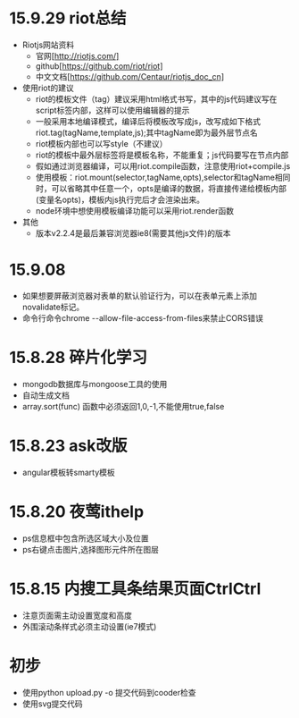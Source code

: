 # 15.9.29 riot总结
* Riotjs网站资料
  * 官网[http://riotjs.com/]
  * github[https://github.com/riot/riot]
  * 中文文档[https://github.com/Centaur/riotjs_doc_cn]
* 使用riot的建议
  * riot的模板文件（tag）建议采用html格式书写，其中的js代码建议写在script标签内部，这样可以使用编辑器的提示
  * 一般采用本地编译模式，编译后将模板改写成js，改写成如下格式riot.tag(tagName,template,js);其中tagName即为最外层节点名
  * riot模板内部也可以写style（不建议）
  * riot的模板中最外层标签将是模板名称，不能重复；js代码要写在节点内部
  * 假如通过浏览器编译，可以用riot.compile函数，注意使用riot+compile.js
  * 使用模板：riot.mount(selector,tagName,opts),selector和tagName相同时，可以省略其中任意一个，opts是编译的数据，将直接传递给模板内部(变量名opts)，模板内js执行完后才会渲染出来。
  * node环境中想使用模板编译功能可以采用riot.render函数
* 其他
  * 版本v2.2.4是最后兼容浏览器ie8(需要其他js文件)的版本

# 15.9.08
 * 如果想要屏蔽浏览器对表单的默认验证行为，可以在表单元素上添加novalidate标记。
 * 命令行命令chrome --allow-file-access-from-files来禁止CORS错误

# 15.8.28 碎片化学习
 * mongodb数据库与mongoose工具的使用
 * 自动生成文档
 * array.sort(func) 函数中必须返回1,0,-1,不能使用true,false

# 15.8.23 ask改版
 * angular模板转smarty模板

# 15.8.20 夜莺ithelp
 * ps信息框中包含所选区域大小及位置
 * ps右键点击图片,选择图形元件所在图层

# 15.8.15 内搜工具条结果页面CtrlCtrl
 * 注意页面需主动设置宽度和高度<input id="HideNode" type="hidden" dwHeight="<?php echo $height; ?>" dwWidth="533" />
 * 外围滚动条样式必须主动设置(ie7模式)

# 初步
 * 使用python upload.py -o 提交代码到cooder检查
 * 使用svg提交代码

